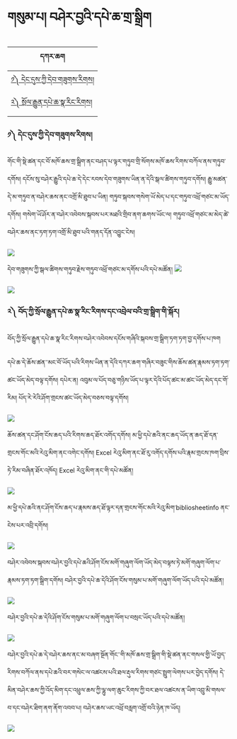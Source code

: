 # གསུམ་པ། བཤེར་བྱའི་དཔེ་ཆ་གྲ་སྒྲིག
| དཀར་ཆག  | 
|-------|
| [༡༽ དེང་དུས་ཀྱི་དེབ་གཟུགས་རིགས།](https://github.com/buda-base/budax/blob/master/howtoguides/DIG04/index.md#%E0%BC%A1-%E0%BD%91%E0%BD%BA%E0%BD%84%E0%BD%91%E0%BD%B4%E0%BD%A6%E0%BD%80%E0%BE%B1%E0%BD%B2%E0%BD%91%E0%BD%BA%E0%BD%96%E0%BD%82%E0%BD%9F%E0%BD%B4%E0%BD%82%E0%BD%A6%E0%BD%A2%E0%BD%B2%E0%BD%82%E0%BD%A6)|
| [༢༽ སྲོལ་རྒྱུན་དཔེ་ཆ་སྣ་རིང་རིགས།](https://github.com/buda-base/budax/blob/master/howtoguides/DIG04/index.md#%E0%BC%A2-%E0%BD%96%E0%BD%BC%E0%BD%91%E0%BD%80%E0%BE%B1%E0%BD%B2%E0%BD%A6%E0%BE%B2%E0%BD%BC%E0%BD%A3%E0%BD%A2%E0%BE%92%E0%BE%B1%E0%BD%B4%E0%BD%93%E0%BD%91%E0%BD%94%E0%BD%BA%E0%BD%86%E0%BD%A6%E0%BE%A3%E0%BD%A2%E0%BD%B2%E0%BD%84%E0%BD%A2%E0%BD%B2%E0%BD%82%E0%BD%A6%E0%BD%91%E0%BD%84%E0%BD%A0%E0%BD%96%E0%BE%B2%E0%BD%BA%E0%BD%A3%E0%BD%96%E0%BD%A0%E0%BD%B2%E0%BD%82%E0%BE%B2%E0%BD%A6%E0%BE%92%E0%BE%B2%E0%BD%B2%E0%BD%82%E0%BD%82%E0%BD%B2%E0%BD%A6%E0%BE%90%E0%BD%BC%E0%BD%A2)|

### ༡༽ དེང་དུས་ཀྱི་དེབ་གཟུགས་རིགས།
གོང་གི་སྡེ་ཚན་དང་བོ་མཁོ་ཆས་གྲ་སྒྲིག་ནང་བཤད་པ་ལྟར་གཏུབ་གྲི་སོགས་མཁོ་ཆས་རིགས་བཀོལ་ནས་གཏུབ་དགོས། དངོས་སུ་བཤེར་རྒྱུའི་དཔེ་ཆ་དེ་དེང་རབས་དེབ་གཟུགས་ཡིན་ན་དེའི་སྒལ་ཚིགས་གཏུབ་དགོས། རྒྱུ་མཚན་དེ་མ་གཏུབ་ན་བཤེར་ཆས་ནང་འགྲོ་མི་ཐུབ་པ་ཡིན། གཏུབ་སྐབས་གསེག་ཡོ་མེད་པ་དང་གཏུབ་འཕྲོ་གཙང་མ་ཡོད་དགོས། གསེག་ཡོ་ཤོར་ན་བཤེར་འབེབས་སྐབས་པར་མཐའི་གྲིབ་ནག་ཆགས་ཡོང་ལ། གཏུབ་འཕྲོ་གཙང་མ་མེད་ཚེ་བཤེར་ཆས་ནང་ཏག་ཏག་འགྲོ་མི་ཐུབ་པའི་གནད་དོན་འབྱུང་ངེས།

![](images/002.png)




དེབ་གཟུགས་ཀྱི་སྒལ་ཚིགས་གཏུབ་རྗེས་གཏུབ་འཕྲོ་གཙང་མ་དགོས་པའི་དཔེ་མཚོན།
![](images/003.png)

![](images/001.gif)

### ༢༽ བོད་ཀྱི་སྲོལ་རྒྱུན་དཔེ་ཆ་སྣ་རིང་རིགས་དང་འབྲེལ་བའི་གྲ་སྒྲིག་གི་སྐོར།

བོད་ཀྱི་སྲོལ་རྒྱུན་དཔེ་ཆ་སྣ་རིང་རིགས་བཤེར་འབེབས་དངོས་གཞིའི་སྐབས་གྲ་སྒྲིག་ཏག་ཏག་བྱ་དགོས་པ་ཁག

དཔེ་ཆ་དེ་ཆོས་ཚན་་མང་བོ་ཡོད་པའི་རིགས་ཡིན་ན་དེའི་དཀར་ཆག་གཞིར་བཟུང་གིས་ཆོས་ཚན་རྣམས་ཏག་ཏག་ཚང་ཡོད་མེད་བལྟ་དགོས། དཔེར་ན། འབུམ་ལ་པོད་བཅུ་གཉིས་ཡོད་པ་ལྟར་དེའི་པོད་ཚང་མ་ཚང་ཡོད་མེད་དང་གོ་རིམ། པོད་རེ་རེའི་ཤོག་གྲངས་ཚང་ཡོད་མེད་བཅས་བལྟ་དགོས།

![](images/005.png)

ཆོས་ཚན་དང་ཤོག་ངོས་ཆད་པའི་རིགས་ཆད་ཐོར་འགོད་དགོས། མ་ཕྱི་དཔེ་ཆའི་ནང་ཆད་ཡོད་ན་ཆད་ཐོ་དན་གྲངས་གོང་མའི་རེའུ་མིག་ནང་འགེང་དགོས། Excel རེའུ་མིག་ནང་ཐོ་རུ་འགོད་དགོས་པའི་རྣམ་གྲངས་ཁག་བྲིས་ཏེ་རིམ་བཞིན་ཐོར་འཁོད། Excel རེའུ་མིག་ནང་གི་དཔེ་མཚོན།

![](images/006.png)

མ་ཕྱི་དཔེ་ཆའི་ནང་ཤོག་ངོས་ཆད་པ་རྣམས་ཆད་ཐོ་ལྟར་དན་གྲངས་གོང་མའི་རེའུ་མིག་bibliosheetinfo ནང་ངེས་པར་འབྲི་དགོས།

![](images/007.png)

བཤེར་འབེབས་སྐབས་བཤེར་བྱའི་དཔེ་ཆའི་ཤོག་ངོས་མགོ་གཞུག་ལོག་ཡོད་མེད་བལྟས་ཏེ་མགོ་གཞུག་ལོག་པ་རྣམས་ཏག་ཏག་སྒྲིག་དགོས། བཤེར་བྱའི་དཔེ་ཆ་དེའི་ཤོག་ངོས་གསུམ་པ་མགོ་གཞུག་ལོག་ཡོད་པའི་དཔེ་མཚོན།

![](images/008.png)

བཤེར་བྱའི་དཔེ་ཆ་དེའི་ཤོག་ངོས་གསུམ་པ་མགོ་གཞུག་ལོག་པ་བསྲང་ཡོད་པའི་དཔེ་མཚོན།

![](images/009.png)

བཤེར་བྱའི་དཔེ་ཆ་དེ་བཤེར་ཆས་ནང་མ་བཞག་སྔོན་གོང་་གི་མཁོ་ཆས་གྲ་སྒྲིག་གི་སྡེ་ཚན་ནང་གསལ་གྱི་ཡོ་བྱད་རིགས་བཀོལ་ནས་དཔེ་ཆའི་བར་གསེང་ལ་འཚངས་པའི་ཐལ་རྡུལ་རིགས་གཙང་སྤྲུག་ལེགས་པར་བྱེད་དགོས། དེ་མིན་བཤེར་ཆས་ཀྱི་འོད་མིག་དང་འཕྲུལ་ཆས་ཀྱི་ལྷུ་ལག་ཆུང་རིགས་ཀྱི་བར་ཐལ་འཚངས་ན་ཡིག་འབྲུ་མི་གསལ་བ་དང་བཤེར་ཐིག་ནག་ནོག་འབབ་པ། བཤེར་ཆས་ཡང་འཕྲོ་བརླག་འགྲོ་བའི་ཉེན་ཁ་ཡོད། 

![](images/010.png)

